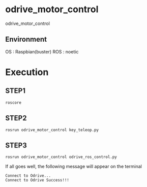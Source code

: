 # odrive_motor_control
odrive_motor_control

## Environment
OS : Raspbian(buster)
ROS : noetic

# Execution
## STEP1
```
roscore
```
## STEP2
```
rosrun odrive_motor_control key_teleop.py
```
## STEP3
```
rosrun odrive_motor_control odrive_ros_control.py
```
If all goes well, the following message will appear on the terminal
```
Connect to Odrive...
Connect to Odrive Success!!!
```
